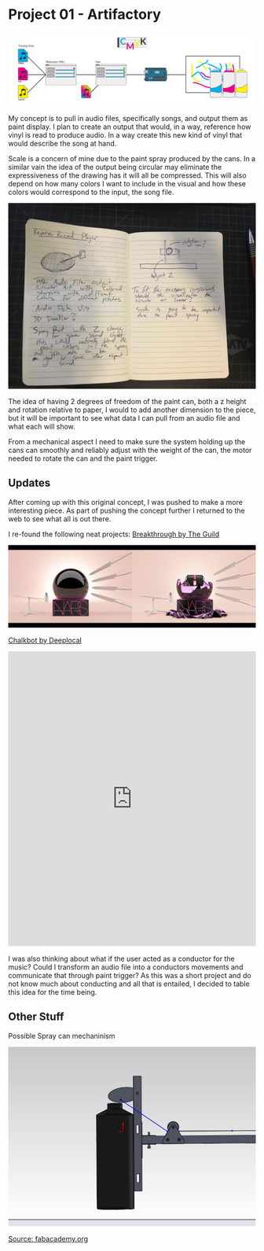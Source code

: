 # Project 01 - Artifactory

![System Diagram](systemDiagram.png)

My concept is to pull in audio files, specifically songs, and output them as paint display. I plan to create an output that would, in a way, reference how vinyl is read to produce audio. In a way create this new kind of vinyl that would describe the song at hand.

Scale is a concern of mine due to the paint spray produced by the cans. In a similar vain the idea of the output being circular may eliminate the expressiveness of the drawing has it will all be compressed. This will also depend on how many colors I want to include in the visual and how these colors would correspond to the input, the song file.

![Sketch](sketch.jpg)

The idea of having 2 degrees of freedom of the paint can, both a z height and rotation relative to paper, I would to add another dimension to the piece, but it will be important to see what data I can pull from an audio file and what each will show.

From a mechanical aspect I need to make sure the system holding up the cans can smoothly and reliably adjust with the weight of the can, the motor needed to rotate the can and the paint trigger.

## Updates

After coming up with this original concept, I was pushed to make a more interesting piece. As part of pushing the concept further I returned to the web to see what all is out there.

I re-found the following neat projects:
[Breakthrough by The Guild](http://guildisgood.com/project?item_id=76)

![Breakthrough Project](breakthrough.png)

[Chalkbot by Deeplocal](http://www.deeplocal.com/projects/chalkbot.html)

<iframe width="100%" height="600" src="https://www.youtube.com/embed/Eq2dvGwaHzs" frameborder="0" allowfullscreen></iframe>

I was also thinking about what if the user acted as a conductor for the music? Could I transform an audio file into a conductors movements and communicate that through paint trigger? As this was a short project and do not know much about conducting and all that is entailed, I decided to table this idea for the time being.

## Other Stuff

Possible Spray can mechaninism

![Paint Can Mechaninism](triggermechanism.jpg)

[Source: fabacademy.org](http://fabacademy.org/archives/2013/students/anderson.douglas/week%2016%20-%20applications.html)
